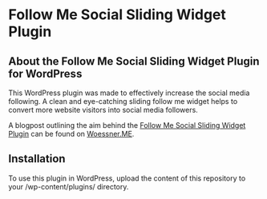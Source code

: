 Follow Me Social Sliding Widget Plugin
======================

About the Follow Me Social Sliding Widget Plugin for WordPress
----------------------------------------------
This WordPress plugin was made to effectively increase the social media following. A clean and eye-catching sliding follow me widget helps to convert more website visitors into social media followers.

A blogpost outlining the aim behind the [Follow Me Social Sliding Widget Plugin](https://woessner.me/wordpress-plugin-follow-me-social-sliding-widget) can be found on [Woessner.ME](https://woessner.me).

Installation
----------------------------------------------
To use this plugin in WordPress, upload the content of this repository to your /wp-content/plugins/ directory. 
